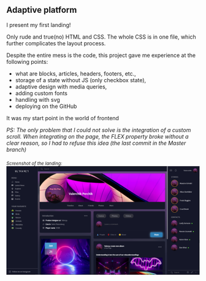 ## Adaptive platform

I present my first landing!

Only rude and true(no) HTML and CSS. The whole CSS is in one file, which further complicates the layout process.

Despite the entire mess is the code, this project gave me experience at the following points: 

- what are blocks, articles, headers, footers, etc., 
- storage of a state without JS (only checkbox state), 
- adaptive design with media queries, 
- adding custom fonts
- handling with svg
- deploying on the GitHub

It was my start point in the world of frontend

*PS: The only problem that I could not solve is the integration of a custom scroll. When integrating on the page, the FLEX property broke without a clear reason, so I had to refuse this idea (the last commit in the Master branch)*
	
<sub> *Screenshot of the landing:* </sub>
![Screenshot of the page](./images/adaptive-platform.PNG)
